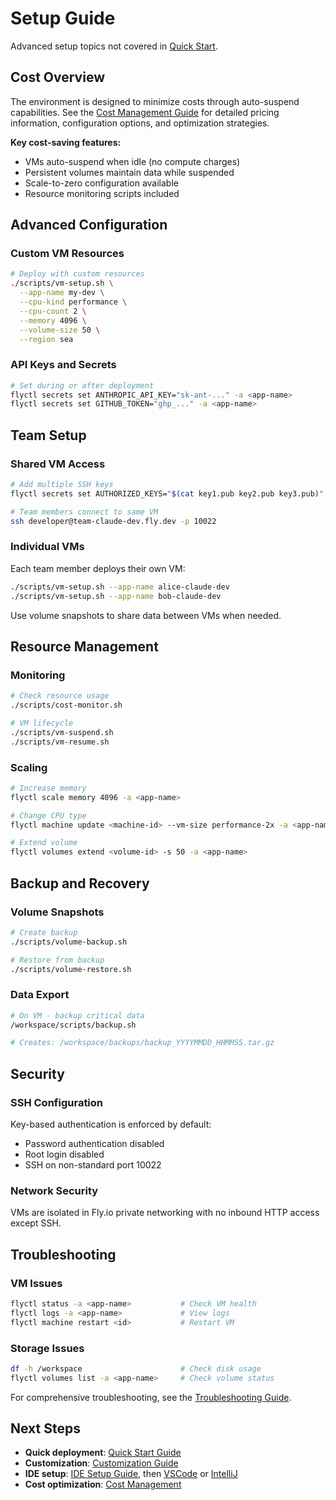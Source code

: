 # Setup Guide

Advanced setup topics not covered in [Quick Start](QUICKSTART.md).

## Cost Overview

The environment is designed to minimize costs through auto-suspend capabilities. See the [Cost Management Guide](COST_MANAGEMENT.md) for detailed pricing information, configuration options, and optimization strategies.

**Key cost-saving features:**

- VMs auto-suspend when idle (no compute charges)
- Persistent volumes maintain data while suspended
- Scale-to-zero configuration available
- Resource monitoring scripts included

## Advanced Configuration

### Custom VM Resources

```bash
# Deploy with custom resources
./scripts/vm-setup.sh \
  --app-name my-dev \
  --cpu-kind performance \
  --cpu-count 2 \
  --memory 4096 \
  --volume-size 50 \
  --region sea
```

### API Keys and Secrets

```bash
# Set during or after deployment
flyctl secrets set ANTHROPIC_API_KEY="sk-ant-..." -a <app-name>
flyctl secrets set GITHUB_TOKEN="ghp_..." -a <app-name>
```

## Team Setup

### Shared VM Access

```bash
# Add multiple SSH keys
flyctl secrets set AUTHORIZED_KEYS="$(cat key1.pub key2.pub key3.pub)" -a <app-name>

# Team members connect to same VM
ssh developer@team-claude-dev.fly.dev -p 10022
```

### Individual VMs

Each team member deploys their own VM:

```bash
./scripts/vm-setup.sh --app-name alice-claude-dev
./scripts/vm-setup.sh --app-name bob-claude-dev
```

Use volume snapshots to share data between VMs when needed.

## Resource Management

### Monitoring

```bash
# Check resource usage
./scripts/cost-monitor.sh

# VM lifecycle
./scripts/vm-suspend.sh
./scripts/vm-resume.sh
```

### Scaling

```bash
# Increase memory
flyctl scale memory 4096 -a <app-name>

# Change CPU type
flyctl machine update <machine-id> --vm-size performance-2x -a <app-name>

# Extend volume
flyctl volumes extend <volume-id> -s 50 -a <app-name>
```

## Backup and Recovery

### Volume Snapshots

```bash
# Create backup
./scripts/volume-backup.sh

# Restore from backup
./scripts/volume-restore.sh
```

### Data Export

```bash
# On VM - backup critical data
/workspace/scripts/backup.sh

# Creates: /workspace/backups/backup_YYYYMMDD_HHMMSS.tar.gz
```

## Security

### SSH Configuration

Key-based authentication is enforced by default:

- Password authentication disabled
- Root login disabled
- SSH on non-standard port 10022

### Network Security

VMs are isolated in Fly.io private networking with no inbound HTTP access except SSH.

## Troubleshooting

### VM Issues

```bash
flyctl status -a <app-name>           # Check VM health
flyctl logs -a <app-name>             # View logs
flyctl machine restart <id>           # Restart VM
```

### Storage Issues

```bash
df -h /workspace                      # Check disk usage
flyctl volumes list -a <app-name>     # Check volume status
```

For comprehensive troubleshooting, see the [Troubleshooting Guide](TROUBLESHOOTING.md).

## Next Steps

- **Quick deployment**: [Quick Start Guide](QUICKSTART.md)
- **Customization**: [Customization Guide](CUSTOMIZATION.md)
- **IDE setup**: [IDE Setup Guide](IDE_SETUP.md), then [VSCode](VSCODE.md) or [IntelliJ](INTELLIJ.md)
- **Cost optimization**: [Cost Management](COST_MANAGEMENT.md)